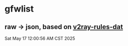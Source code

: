 # gfwlist
## raw -> json, based on [v2ray-rules-dat](https://github.com/Loyalsoldier/v2ray-rules-dat)
Sat May 17 12:00:56 AM CST 2025

